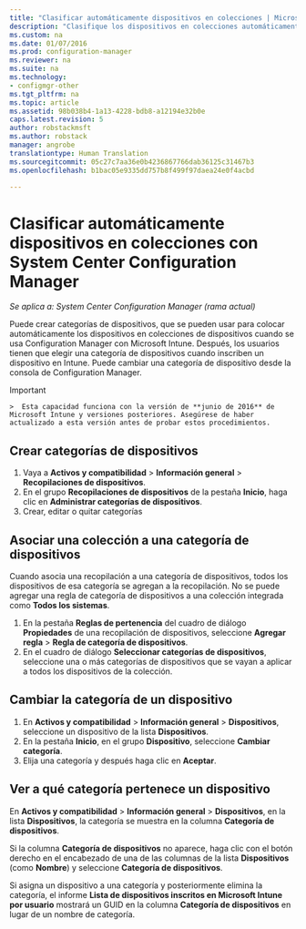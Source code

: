 ```yaml
---
title: "Clasificar automáticamente dispositivos en colecciones | Microsoft Docs"
description: "Clasifique los dispositivos en colecciones automáticamente con System Center Configuration Manager."
ms.custom: na
ms.date: 01/07/2016
ms.prod: configuration-manager
ms.reviewer: na
ms.suite: na
ms.technology:
- configmgr-other
ms.tgt_pltfrm: na
ms.topic: article
ms.assetid: 98b038b4-1a13-4228-bdb8-a12194e32b0e
caps.latest.revision: 5
author: robstackmsft
ms.author: robstack
manager: angrobe
translationtype: Human Translation
ms.sourcegitcommit: 05c27c7aa36e0b4236867766dab36125c31467b3
ms.openlocfilehash: b1bac05e9335dd757b8f499f97daea24e0f4acbd

---
```

# <a name="automatically-categorize-devices-into-collections-with-system-center-configuration-manager"></a>Clasificar automáticamente dispositivos en colecciones con System Center Configuration Manager

*Se aplica a: System Center Configuration Manager (rama actual)*

Puede crear categorías de dispositivos, que se pueden usar para colocar automáticamente los dispositivos en colecciones de dispositivos cuando se usa Configuration Manager con Microsoft Intune. Después, los usuarios tienen que elegir una categoría de dispositivos cuando inscriben un dispositivo en Intune. Puede cambiar una categoría de dispositivo desde la consola de Configuration Manager.

> [!IMPORTANT]  
    >  Esta capacidad funciona con la versión de **junio de 2016** de Microsoft Intune y versiones posteriores. Asegúrese de haber actualizado a esta versión antes de probar estos procedimientos.

## <a name="create-device-categories"></a>Crear categorías de dispositivos

1.  Vaya a **Activos y compatibilidad** > **Información general** > **Recopilaciones de dispositivos**.
2.  En el grupo **Recopilaciones de dispositivos** de la pestaña **Inicio**, haga clic en **Administrar categorías de dispositivos**.
3.  Crear, editar o quitar categorías

## <a name="associate-a-collection-with-a-device-category"></a>Asociar una colección a una categoría de dispositivos

Cuando asocia una recopilación a una categoría de dispositivos, todos los dispositivos de esa categoría se agregan a la recopilación. No se puede agregar una regla de categoría de dispositivos a una colección integrada como **Todos los sistemas**.

1.  En la pestaña **Reglas de pertenencia** del cuadro de diálogo **Propiedades** de una recopilación de dispositivos, seleccione **Agregar regla** > **Regla de categoría de dispositivos**.
2.  En el cuadro de diálogo **Seleccionar categorías de dispositivos**, seleccione una o más categorías de dispositivos que se vayan a aplicar a todos los dispositivos de la colección.

## <a name="change-the-category-of-a-device"></a>Cambiar la categoría de un dispositivo

1.  En **Activos y compatibilidad** > **Información general** > **Dispositivos**, seleccione un dispositivo de la lista **Dispositivos**.
2.  En la pestaña **Inicio**, en el grupo **Dispositivo**, seleccione **Cambiar categoría**.
3.  Elija una categoría y después haga clic en **Aceptar**.

## <a name="view-which-category-a-device-belongs-to"></a>Ver a qué categoría pertenece un dispositivo

En **Activos y compatibilidad** > **Información general** > **Dispositivos**, en la lista **Dispositivos**, la categoría se muestra en la columna **Categoría de dispositivos**.

Si la columna **Categoría de dispositivos** no aparece, haga clic con el botón derecho en el encabezado de una de las columnas de la lista **Dispositivos** (como **Nombre**) y seleccione **Categoría de dispositivos**.

Si asigna un dispositivo a una categoría y posteriormente elimina la categoría, el informe **Lista de dispositivos inscritos en Microsoft Intune por usuario** mostrará un GUID en la columna **Categoría de dispositivos** en lugar de un nombre de categoría.



<!--HONumber=Jan17_HO1-->


